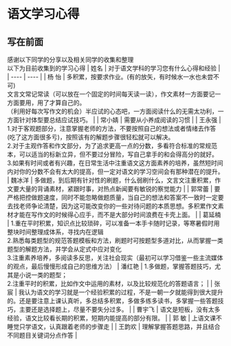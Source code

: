 语文学习心得
===============

写在前面
------
感谢以下同学的分享以及相关同学的收集和整理<br>
以下为目前收集到的学习心得
|  姓名   | 对于语文学科的学习您有什么心得和经验  |
|  ----   | ----  |
| 杨  怡  | 多积累，按要求作业。(有的放矢，有时候水一水也未尝不可)<br>文言文常记常读（可以放在一个固定的时间每天读一读），作文素材一方面要记一方面要用，用了才算自己的。<br>（利用好每次写作文的机会）半应试的心态吧，一方面阅读什么的无需太功利，一方面针对体型要总结应试技巧。 |
| 常小婧  | 需要从小养成阅读的习惯 |
| 王永强  | 1.对于客观题部分，注意掌握老师的方法，不要按照自己的想法或者情绪去作答(吃了这方面很多亏)，按照该有的解题步骤很轻松就可以解决。<br>2.对于主观作答和作文部分，为了追求更高一点的分数，多看符合标准的常规范本，可以适当的标新立异，但不要过分冒险，写自己拿手的和会得高分的就好。<br>3.如果有时间或者有兴趣，在日常生活中注重语文这方面素养的培养，虽然短时间内对你的分数不会有太大的提高，但一定对语文的学习空间会有那种潜在的提升。
| 魏冰洋  | 多做题，到后期有针对性的刷题，什么弱刷什么，文言文注重积累，作文要大量的背诵素材，紧跟时事，对热点新闻要有敏锐的察觉能力 |
| 郭常蕾  | 要严格把控做题速度，同时不能忽略做题质量，当自己的想法和答案不一致时一定要去找老师争论清楚，因为这可能改变你的一些对待问题的本质思想。多积累作文素材才能在写作文的时候得心应手，而不是大部分时间浪费在卡壳上面。 |
| 葛延楠  | 1.重在平时积累，知识点比较琐碎，可以准备一本手卡随时记录，等寒暑假时用整块时间整理成体系，寻找内在逻辑<br>2.熟悉每类题型的规范答题模板和方法，刷题时可按题型多道对比，从而掌握一类题型的解题方法，并学会从定式中应对变化<br>3.注重素养培养，多阅读多反思，关注社会现实（最初可以学习借鉴一些主流媒体的观点，最后慢慢形成自己的思维方法）
| 潘红艳  | 1.多做题，掌握答题技巧，尤其是小说一类的题型；<br>2.注重平时的积累，比如作文中运用的素材，以及比较规范化的答题语言； |
| 张  宸  | 我认为语文的学习就是一个经验积累的过程，不是一朝一夕就能得到很大提升的。还是要注意上课认真听，多总结多积累，多做多练多读书，多掌握一些答题技巧，主要还是选择题上，尽量不要失分过多。 |
| 曹宇飞  | 语文是短板，没有太多经验，语文比较看长期的积累，短期内能提高的部分有限。 |
| 郭  敏  | 上语文课不睡觉只学语文，认真跟着老师的步骤走 |
| 王韵欢  | 理解掌握答题思路，并且结合不同题目关键词分点作答 |
